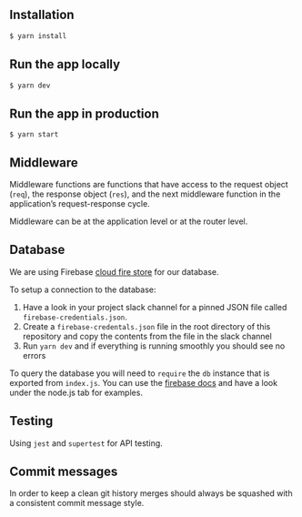 ## Installation

```sh
$ yarn install
```

## Run the app locally

```sh
$ yarn dev
```

## Run the app in production

```
$ yarn start
```

## Middleware

Middleware functions are functions that have access to the request object (`req`), the response object (`res`), and the next middleware function in the application’s request-response cycle.

Middleware can be at the application level or at the router level.

## Database

We are using Firebase [cloud fire store](https://firebase.google.com/docs/firestore/quickstart) for our database.

To setup a connection to the database:

1. Have a look in your project slack channel for a pinned JSON file called `firebase-credentials.json`.
2. Create a `firebase-credentals.json` file in the root directory of this repository and copy the contents from the file in the slack channel
3. Run `yarn dev` and if everything is running smoothly you should see no errors

To query the database you will need to `require` the `db` instance that is exported from `index.js`. You can use the [firebase docs](https://firebase.google.com/docs/firestore/query-data/get-data) and have a look under the node.js tab for examples.

## Testing

Using `jest` and `supertest` for API testing.

## Commit messages

In order to keep a clean git history merges should always be squashed with a consistent commit message style.
